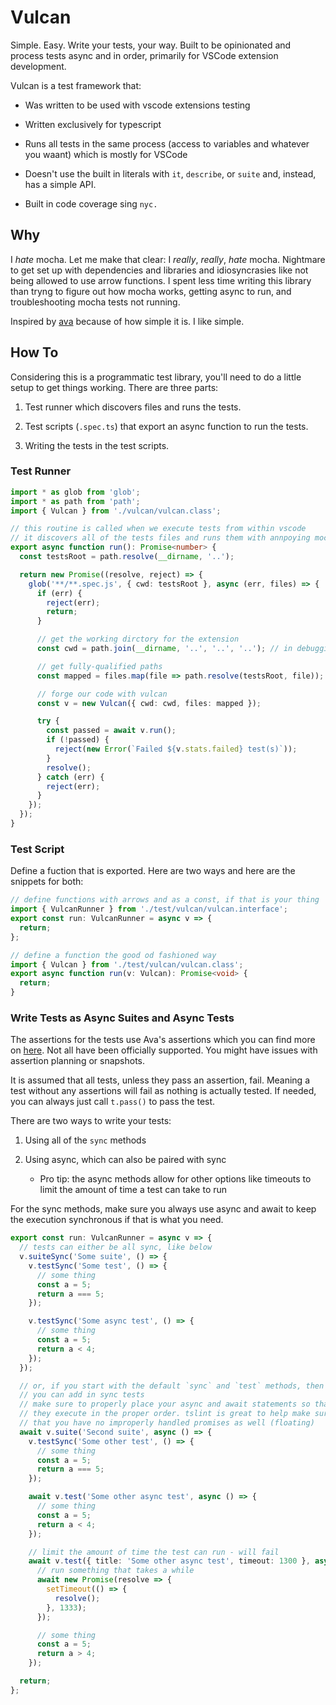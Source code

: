 # Vulcan

Simple. Easy. Write your tests, your way. Built to be opinionated and process tests async and in order, primarily for VSCode extension development.

Vulcan is a test framework that:

- Was written to be used with vscode extensions testing

- Written exclusively for typescript

- Runs all tests in the same process (access to variables and whatever you waant) which is mostly for VSCode

- Doesn't use the built in literals with `it`, `describe`, or `suite` and, instead, has a simple API.

- Built in code coverage sing `nyc.`

## Why

I *hate* mocha. Let me make that clear: I *really*, *really*, *hate* mocha. Nightmare to get set up with dependencies and libraries and idiosyncrasies like not being allowed to use arrow functions. I spent less time writing this library than tryng to figure out how mocha works, getting async to run, and troubleshooting mocha tests not running.

Inspired by [ava](https://github.com/avajs/ava) because of how simple it is. I like simple.


## How To

Considering this is a programmatic test library, you'll need to do a little setup to get things working. There are three parts:

1. Test runner which discovers files and runs the tests.

2. Test scripts (`.spec.ts`) that export an async function to run the tests.

3. Writing the tests in the test scripts.

### Test Runner

```typescript
import * as glob from 'glob';
import * as path from 'path';
import { Vulcan } from './vulcan/vulcan.class';

// this routine is called when we execute tests from within vscode
// it discovers all of the tests files and runs them with annpoying mocha
export async function run(): Promise<number> {
  const testsRoot = path.resolve(__dirname, '..');

  return new Promise((resolve, reject) => {
    glob('**/**.spec.js', { cwd: testsRoot }, async (err, files) => {
      if (err) {
        reject(err);
        return;
      }

      // get the working dirctory for the extension
      const cwd = path.join(__dirname, '..', '..', '..'); // in debugging sessions, the cwd seems to be unset

      // get fully-qualified paths
      const mapped = files.map(file => path.resolve(testsRoot, file));

      // forge our code with vulcan
      const v = new Vulcan({ cwd: cwd, files: mapped });

      try {
        const passed = await v.run();
        if (!passed) {
          reject(new Error(`Failed ${v.stats.failed} test(s)`));
        }
        resolve();
      } catch (err) {
        reject(err);
      }
    });
  });
}
```

### Test Script

Define a fuction that is exported. Here are two ways and here are the snippets for both:

```typescript
// define functions with arrows and as a const, if that is your thing
import { VulcanRunner } from './test/vulcan/vulcan.interface';
export const run: VulcanRunner = async v => {
  return;
};

// define a function the good od fashioned way
import { Vulcan } from './test/vulcan/vulcan.class';
export async function run(v: Vulcan): Promise<void> {
  return;
}
```

### Write Tests as Async Suites and Async Tests

The assertions for the tests use Ava's assertions which you can find more on [here](https://github.com/avajs/ava/blob/master/docs/03-assertions.md#built-in-assertions). Not all have been officially supported. You might have issues with assertion planning or snapshots.

It is assumed that all tests, unless they pass an assertion, fail. Meaning a test without any assertions will fail as nothing is actually tested. If needed, you can always just call `t.pass()` to pass the test.

There are two ways to write your tests:

1. Using all of the `sync` methods

2. Using async, which can also be paired with sync

    - Pro tip: the async methods allow for other options like timeouts to limit the amount of time a test can take to run

For the sync methods, make sure you always use async and await to keep the execution synchronous if that is what you need.

```typescript
export const run: VulcanRunner = async v => {
  // tests can either be all sync, like below
  v.suiteSync('Some suite', () => {
    v.testSync('Some test', () => {
      // some thing
      const a = 5;
      return a === 5;
    });

    v.testSync('Some async test', () => {
      // some thing
      const a = 5;
      return a < 4;
    });
  });

  // or, if you start with the default `sync` and `test` methods, then
  // you can add in sync tests
  // make sure to properly place your async and await statements so that
  // they execute in the proper order. tslint is great to help make sure
  // that you have no improperly handled promises as well (floating)
  await v.suite('Second suite', async () => {
    v.testSync('Some other test', () => {
      // some thing
      const a = 5;
      return a === 5;
    });

    await v.test('Some other async test', async () => {
      // some thing
      const a = 5;
      return a < 4;
    });

    // limit the amount of time the test can run - will fail
    await v.test({ title: 'Some other async test', timeout: 1300 }, async () => {
      // run something that takes a while
      await new Promise(resolve => {
        setTimeout(() => {
          resolve();
        }, 1333);
      });

      // some thing
      const a = 5;
      return a > 4;
    });

  return;
};
```
